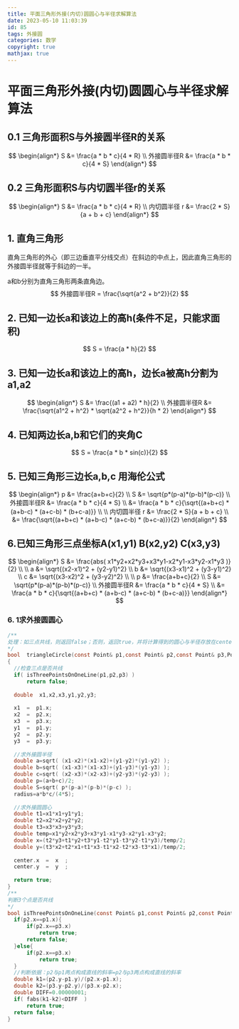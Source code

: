 ```yaml
---
title: 平面三角形外接(内切)圆圆心与半径求解算法
date: 2023-05-10 11:03:39
id: 85
tags: 外接圆
categories: 数学
copyright: true
mathjax: true
---
```


# 平面三角形外接(内切)圆圆心与半径求解算法

## 0.1 三角形面积S与外接圆半径R的关系

$$
\begin{align*}
S &= \frac{a * b * c}{4 * R} \\
外接圆半径R &= \frac{a * b * c}{4 * S}
\end{align*}
$$

## 0.2 三角形面积S与内切圆半径r的关系

$$
\begin{align*}
S &= \frac{a * b * c}{4 * R} \\
内切圆半径 r &= \frac{2 * S}{a + b + c}
\end{align*}
$$

## 1. 直角三角形

直角三角形的外心（即三边垂直平分线交点）在斜边的中点上，因此直角三角形的外接圆半径就等于斜边的一半。

a和b分别为直角三角形两条直角边。
$$
外接圆半径R = \frac{\sqrt{a^2 + b^2}}{2}
$$


## 2. 已知一边长a和该边上的高h(条件不足，只能求面积)

$$
S = \frac{a * h}{2}
$$

## 3. 已知一边长a和该边上的高h，边长a被高h分割为a1,a2

$$
\begin{align*}
S &= \frac{(a1 + a2) * h}{2} \\
外接圆半径R &= \frac{\sqrt{a1^2 + h^2} * \sqrt{a2^2 + h^2}}{h * 2}
\end{align*}
$$

## 4. 已知两边长a,b和它们的夹角C 

$$
S = \frac{a * b * sin(c)}{2}
$$



## 5. 已知三角形三边长a,b,c 用海伦公式

$$
\begin{align*}
p &= \frac{a+b+c}{2} \\
S &= \sqrt{p*(p-a)*(p-b)*(p-c)} \\
外接圆半径R &= \frac{a * b * c}{4 * S} \\
  &= \frac{a * b * c}{\sqrt{(a+b+c) * (a+b-c) * (a+c-b) * (b+c-a)}}
\\
\\
内切圆半径 r &= \frac{2 * S}{a + b + c} \\
  &= \frac{\sqrt{(a+b+c) * (a+b-c) * (a+c-b) * (b+c-a)}}{2}
\end{align*}
$$



## 6.已知三角形三点坐标A(x1,y1) B(x2,y2) C(x3,y3)

 

$$
\begin{align*}
S &= \frac{abs( x1*y2+x2*y3+x3*y1-x2*y1-x3*y2-x1*y3 )}{2} \\
\\
a &= \sqrt{(x2-x1)^2 + (y2-y1)^2} \\
b &= \sqrt{(x3-x1)^2 + (y3-y1)^2} \\
c &= \sqrt{(x3-x2)^2 + (y3-y2)^2} \\
\\
p &= \frac{a+b+c}{2} \\
S &= \sqrt{p*(p-a)*(p-b)*(p-c)} \\
外接圆半径R &= \frac{a * b * c}{4 * S} \\
  &= \frac{a * b * c}{\sqrt{(a+b+c) * (a+b-c) * (a+c-b) * (b+c-a)}}
\end{align*}
$$


### 6. 1求外接圆圆心

  ```c
  /**
  处理：如三点共线，则返回false；否则，返回true，并将计算得到的圆心与半径存放在center和radius众返回。
  */
  bool  triangleCircle(const Point& p1,const Point& p2,const Point& p3,Point &center,double &radius)  
  {
  	//检查三点是否共线
  	if( isThreePointsOnOneLine(p1,p2,p3) )
  		return false;
   
  	double  x1,x2,x3,y1,y2,y3;
   
  	x1  =  p1.x; 
  	x2  =  p2.x;
  	x3  =  p3.x;
  	y1  =  p1.y;
  	y2  =  p2.y;
  	y3  =  p3.y;
   
  	//求外接圆半径
  	double a=sqrt( (x1-x2)*(x1-x2)+(y1-y2)*(y1-y2) );
  	double b=sqrt( (x1-x3)*(x1-x3)+(y1-y3)*(y1-y3) );
  	double c=sqrt( (x2-x3)*(x2-x3)+(y2-y3)*(y2-y3) );
  	double p=(a+b+c)/2;
  	double S=sqrt( p*(p-a)*(p-b)*(p-c) );
  	radius=a*b*c/(4*S);
   
  	//求外接圆圆心
  	double t1=x1*x1+y1*y1;
  	double t2=x2*x2+y2*y2;
  	double t3=x3*x3+y3*y3;
  	double temp=x1*y2+x2*y3+x3*y1-x1*y3-x2*y1-x3*y2;
  	double x=(t2*y3+t1*y2+t3*y1-t2*y1-t3*y2-t1*y3)/temp/2;
  	double y=(t3*x2+t2*x1+t1*x3-t1*x2-t2*x3-t3*x1)/temp/2;
   
  	center.x  =  x  ;
  	center.y  =  y  ;
   
  	return true;
  }
  /**
  判断3个点是否共线
  */
  bool isThreePointsOnOneLine(const Point& p1,const Point& p2,const Point& p3){
  	if(p2.x==p1.x){
  		if(p2.x==p3.x)
  			return true;
  		return false;
  	}else{
  		if(p2.x==p3.x)
  			return true;
  	}
  	//判断依据：p2与p1两点构成直线的斜率=p2与p3两点构成直线的斜率
  	double k1=(p2.y-p1.y)/(p2.x-p1.x);
  	double k2=(p3.y-p2.y)/(p3.x-p2.x);
  	double DIFF=0.00000001;
  	if( fabs(k1-k2)<DIFF  )
  		return true;
  	return false;
  }
  ```

  